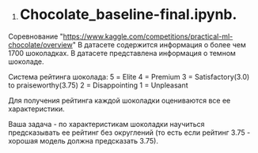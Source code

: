 1) # Chocolate_baseline-final.ipynb. 
Соревнование "https://www.kaggle.com/competitions/practical-ml-chocolate/overview"
В датасете содержится информация о более чем 1700 шоколадках. В датасете представлена информация о темном шоколаде.

Система рейтинга шоколада:
5 = Elite
4 = Premium
3 = Satisfactory(3.0) to praiseworthy(3.75)
2 = Disappointing
1 = Unpleasant

Для получения рейтинга каждой шоколадки оцениваются все ее характеристики.

Ваша задача - по характеристикам шоколадки научиться предсказывать ее рейтинг без округлений (то есть если рейтинг 3.75 - хорошая модель должна предсказать 3.75).
